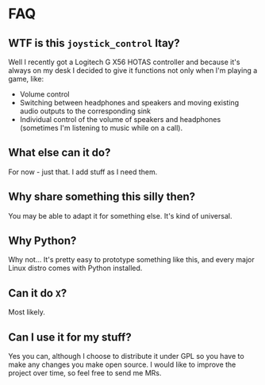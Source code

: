 # FAQ

## WTF is this `joystick_control` Itay?

Well I recently got a Logitech G X56 HOTAS controller and because it's always on
my desk I decided to give it functions not only when I'm playing a game, like:
* Volume control
* Switching between headphones and speakers and moving existing audio outputs to the corresponding sink
* Individual control of the volume of speakers and headphones (sometimes I'm listening to music while on a call).

## What else can it do?

For now - just that. I add stuff as I need them.

## Why share something this silly then?

You may be able to adapt it for something else. It's kind of universal.

## Why Python?

Why not... It's pretty easy to prototype something like this, and every major Linux distro comes with Python installed.

## Can it do `X`?

Most likely.

## Can I use it for my stuff?

Yes you can, although I choose to distribute it under GPL so you have to make any changes you make open source. I would like to improve the project over time, so feel free to send me MRs.
